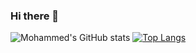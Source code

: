 ### Hi there 👋

<!--
**mmohiesen96/mmohiesen96** is a ✨ _special_ ✨ repository because its `README.md` (this file) appears on your GitHub profile.

Here are some ideas to get you started:

- 🔭 I’m currently working on ...
- 🌱 I’m currently learning ...
- 👯 I’m looking to collaborate on ...
- 🤔 I’m looking for help with ...
- 💬 Ask me about ...
- 📫 How to reach me: ...
- 😄 Pronouns: ...
- ⚡ Fun fact: ...
-->

![Mohammed's GitHub stats](https://github-readme-stats.vercel.app/api?username=mmohiesen96&show_icons=true&theme=chartreuse-dark)
[![Top Langs](https://github-readme-stats.vercel.app/api/top-langs/?username=mmohiesen96)](https://github.com/mmohiesen96/github-readme-stats&theme=chartreuse-dark)
